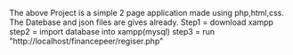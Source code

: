 The above Project is a simple 2 page application made using php,html,css.
The Datebase and json files are gives already.
Step1 = download xampp
step2 = import database into xampp(mysql)
step3 = run "http://localhost/financepeer/regiser.php"
